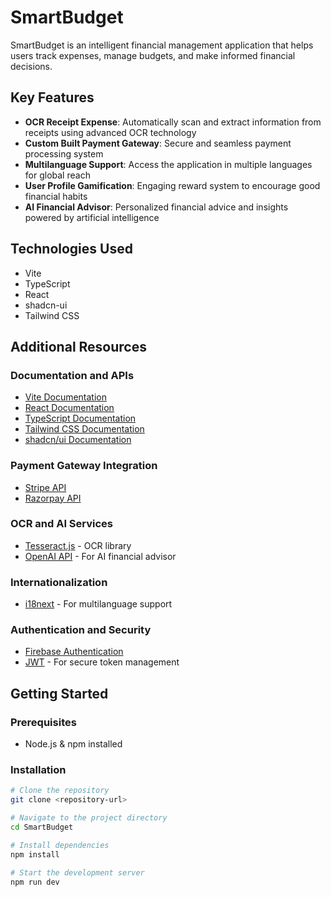 # SmartBudget

SmartBudget is an intelligent financial management application that helps users track expenses, manage budgets, and make informed financial decisions.

## Key Features

- **OCR Receipt Expense**: Automatically scan and extract information from receipts using advanced OCR technology
- **Custom Built Payment Gateway**: Secure and seamless payment processing system
- **Multilanguage Support**: Access the application in multiple languages for global reach
- **User Profile Gamification**: Engaging reward system to encourage good financial habits
- **AI Financial Advisor**: Personalized financial advice and insights powered by artificial intelligence

## Technologies Used

- Vite
- TypeScript
- React
- shadcn-ui
- Tailwind CSS

## Additional Resources

### Documentation and APIs

- [Vite Documentation](https://vitejs.dev/guide/)
- [React Documentation](https://react.dev/)
- [TypeScript Documentation](https://www.typescriptlang.org/docs/)
- [Tailwind CSS Documentation](https://tailwindcss.com/docs)
- [shadcn/ui Documentation](https://ui.shadcn.com/)

### Payment Gateway Integration

- [Stripe API](https://stripe.com/docs/api)
- [Razorpay API](https://razorpay.com/docs/)

### OCR and AI Services

- [Tesseract.js](https://github.com/naptha/tesseract.js) - OCR library
- [OpenAI API](https://platform.openai.com/docs/api-reference) - For AI financial advisor

### Internationalization

- [i18next](https://www.i18next.com/) - For multilanguage support

### Authentication and Security

- [Firebase Authentication](https://firebase.google.com/docs/auth)
- [JWT](https://jwt.io/) - For secure token management

## Getting Started

### Prerequisites

- Node.js & npm installed

### Installation

```sh
# Clone the repository
git clone <repository-url>

# Navigate to the project directory
cd SmartBudget

# Install dependencies
npm install

# Start the development server
npm run dev
```
